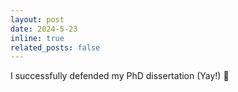 ```yaml
---
layout: post
date: 2024-5-23
inline: true
related_posts: false
---
```


I successfully defended my PhD dissertation (Yay!) 🎉